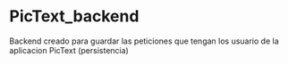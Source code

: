 # PicText_backend
Backend creado para guardar las peticiones que tengan los usuario de la aplicacion PicText (persistencia)
